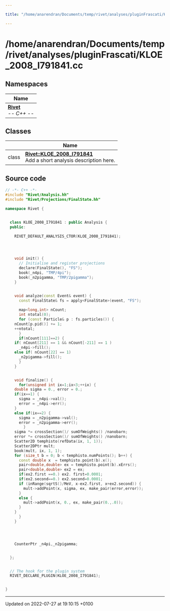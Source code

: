 ```yaml
---

title: "/home/anarendran/Documents/temp/rivet/analyses/pluginFrascati/KLOE_2008_I791841.cc"

---
```


# /home/anarendran/Documents/temp/rivet/analyses/pluginFrascati/KLOE_2008_I791841.cc



## Namespaces

| Name           |
| -------------- |
| **[Rivet](http://example.org/namespaces/namespacerivet/)** <br>-*- C++ -*-  |

## Classes

|                | Name           |
| -------------- | -------------- |
| class | **[Rivet::KLOE_2008_I791841](http://example.org/classes/classrivet_1_1kloe__2008__i791841/)** <br>Add a short analysis description here.  |




## Source code

```cpp
// -*- C++ -*-
#include "Rivet/Analysis.hh"
#include "Rivet/Projections/FinalState.hh"

namespace Rivet {


  class KLOE_2008_I791841 : public Analysis {
  public:

    RIVET_DEFAULT_ANALYSIS_CTOR(KLOE_2008_I791841);




    void init() {
      // Initialise and register projections
      declare(FinalState(), "FS");
      book(_n4pi, "TMP/4pi");
      book(_n2pigamma, "TMP/2pigamma");
    }


    void analyze(const Event& event) {
      const FinalState& fs = apply<FinalState>(event, "FS");
      
      map<long,int> nCount;
      int ntotal(0);
      for (const Particle& p : fs.particles()) {
    nCount[p.pid()] += 1;
    ++ntotal;
      }
      if(nCount[111]==2) {
    if( nCount[211] == 1 && nCount[-211] == 1 )
      _n4pi->fill();
    else if( nCount[22] == 1)
      _n2pigamma->fill();
      }
    }


    void finalize() {
      for(unsigned int ix=1;ix<3;++ix) {
    double sigma = 0., error = 0.;
    if(ix==1) {
      sigma = _n4pi->val();
      error = _n4pi->err();
    }
    else if(ix==2) {
      sigma = _n2pigamma->val();
      error = _n2pigamma->err();
        }
    sigma *= crossSection()/ sumOfWeights() /nanobarn;
    error *= crossSection()/ sumOfWeights() /nanobarn; 
    Scatter2D temphisto(refData(ix, 1, 1));
    Scatter2DPtr mult;
    book(mult, ix, 1, 1);
    for (size_t b = 0; b < temphisto.numPoints(); b++) {
      const double x  = temphisto.point(b).x();
      pair<double,double> ex = temphisto.point(b).xErrs();
      pair<double,double> ex2 = ex;
      if(ex2.first ==0.) ex2. first=0.0001;
      if(ex2.second==0.) ex2.second=0.0001;
      if (inRange(sqrtS()/MeV, x-ex2.first, x+ex2.second)) {
        mult->addPoint(x, sigma, ex, make_pair(error,error));
      }
      else {
        mult->addPoint(x, 0., ex, make_pair(0.,.0));
      }
    }
      }
    }




    CounterPtr _n4pi,_n2pigamma;


  };


  // The hook for the plugin system
  RIVET_DECLARE_PLUGIN(KLOE_2008_I791841);


}
```


-------------------------------

Updated on 2022-07-27 at 19:10:15 +0100
